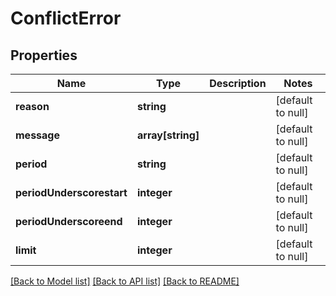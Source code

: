 # ConflictError

## Properties
Name | Type | Description | Notes
------------ | ------------- | ------------- | -------------
**reason** | **string** |  | [default to null]
**message** | **array[string]** |  | [default to null]
**period** | **string** |  | [default to null]
**periodUnderscorestart** | **integer** |  | [default to null]
**periodUnderscoreend** | **integer** |  | [default to null]
**limit** | **integer** |  | [default to null]

[[Back to Model list]](../README.md#documentation-for-models) [[Back to API list]](../README.md#documentation-for-api-endpoints) [[Back to README]](../README.md)


